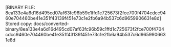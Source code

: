 [BINARY FILE: 8ea133e4a6d16d495cd07af63fc96b59c1ffd1c725673f2fce700f4704cdcc9460e704460be41e351f43139f451e73c1e2fb6a94b537c6d9659906631e8d]
Stored copy: docs/converted-binary/8ea133e4a6d16d495cd07af63fc96b59c1ffd1c725673f2fce700f4704cdcc9460e704460be41e351f43139f451e73c1e2fb6a94b537c6d9659906631e8d

